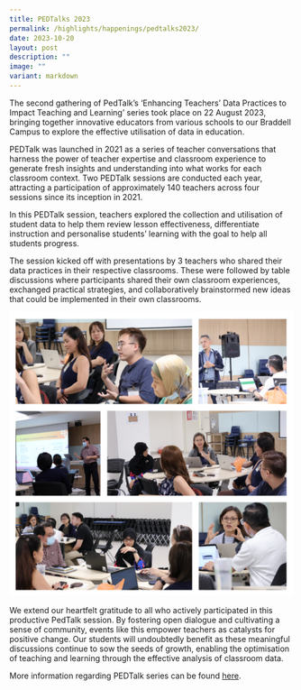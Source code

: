```yaml
---
title: PEDTalks 2023
permalink: /highlights/happenings/pedtalks2023/
date: 2023-10-20
layout: post
description: ""
image: ""
variant: markdown
---
```

The second gathering of PedTalk’s ‘Enhancing Teachers’ Data Practices to Impact Teaching and Learning’ series took place on 22 August 2023, bringing together innovative educators from various schools to our Braddell Campus to explore the effective utilisation of data in education.

PEDTalk was launched in 2021 as a series of teacher conversations that harness the power of teacher expertise and classroom experience to generate fresh insights and understanding into what works for each classroom context. Two PEDTalk sessions are conducted each year, attracting a participation of approximately 140 teachers across four sessions since its inception in 2021.

In this PEDTalk session, teachers explored the collection and utilisation of student data to help them review lesson effectiveness, differentiate instruction and personalise students’ learning with the goal to help all students progress.

The session kicked off with presentations by 3 teachers who shared their data practices in their respective classrooms. These were followed by table discussions where participants shared their own classroom experiences, exchanged practical strategies, and collaboratively brainstormed new ideas that could be implemented in their own classrooms.

![](/images/Happenings%20albums/PedTalk.jpg)

We extend our heartfelt gratitude to all who actively participated in this productive PedTalk session. By fostering open dialogue and cultivating a sense of community, events like this empower teachers as catalysts for positive change. Our students will undoubtedly benefit as these meaningful discussions continue to sow the seeds of growth, enabling the optimisation of teaching and learning through the effective analysis of classroom data.

More information regarding PEDTalk series can be found [here](https://sites.google.com/rafflesgirlssch.edu.sg/pedtalks/about-pedtalks).